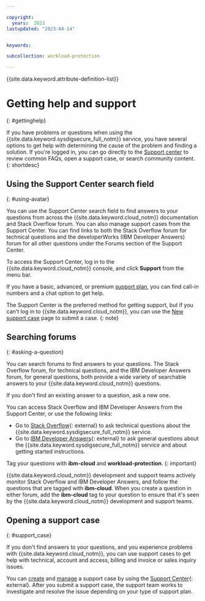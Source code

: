 ```yaml
---

copyright:
  years:  2023
lastupdated: "2023-04-14"


keywords:

subcollection: workload-protection

---
```


{{site.data.keyword.attribute-definition-list}}


# Getting help and support
{: #gettinghelp}

If you have problems or questions when using the {{site.data.keyword.sysdigsecure_full_notm}} service, you have several options to get help with determining the cause of the problem and finding a solution. If you're logged in, you can go directly to the [Support center](https://{DomainName}/unifiedsupport/supportcenter) to review common FAQs, open a support case, or search community content.
{: shortdesc}


## Using the Support Center search field
{: #using-avatar}

You can use the Support Center search field to find answers to your questions from across the {{site.data.keyword.cloud_notm}} documentation and Stack Overflow forum. You can also manage support cases from the Support Center. You can find links to both the Stack Overflow forum for technical questions and the developerWorks (IBM Developer Answers) forum for all other questions under the Forums section of the Support Center.

To access the Support Center, log in to the {{site.data.keyword.cloud_notm}} console, and click **Support** from the menu bar.

If you have a basic, advanced, or premium [support plan](/docs/get-support?topic=get-support-support-plans#support-plans), you can find call-in numbers and a chat option to get help.

The Support Center is the preferred method for getting support, but if you can't log in to {{site.data.keyword.cloud_notm}}, you can use the [New support case](https://{DomainName}/unifiedsupport/cases/add) page to submit a case.
{: note}

## Searching forums
{: #asking-a-question}

You can search forums to find answers to your questions. The Stack Overflow forum, for technical questions, and the IBM Developer Answers forum, for general questions, both provide a wide variety of searchable answers to your {{site.data.keyword.cloud_notm}} questions.

If you don't find an existing answer to a question, ask a new one.

You can access Stack Overflow and IBM Developer Answers from the Support Center, or use the following links:

* Go to [Stack Overflow](https://stackoverflow.com/questions/tagged/ibm-cloud){: external} to ask technical questions about the {{site.data.keyword.sysdigsecure_full_notm}} service.
* Go to [IBM Developer Answers](https://developer.ibm.com/answers/topics/ibm-cloud/){: external} to ask general questions about the {{site.data.keyword.sysdigsecure_full_notm}} service and about getting started instructions.

Tag your questions with **ibm-cloud** and **workload-protection**.
{: important}

{{site.data.keyword.cloud_notm}} development and support teams actively monitor Stack Overflow and IBM Developer Answers, and follow the questions that are tagged with **ibm-cloud**. When you create a question in either forum, add the **ibm-cloud** tag to your question to ensure that it's seen by the {{site.data.keyword.cloud_notm}} development and support teams.

## Opening a support case
{: #support_case}

If you don't find answers to your questions, and you experience problems with {{site.data.keyword.cloud_notm}}, you can use support cases to get help with technical, account and access, billing and invoice or sales inquiry issues.

You can [create](/docs/get-support?topic=get-support-open-case) and [manage](/docs/get-support?topic=get-support-managing-support-cases) a support case by using the [Support Center](https://cloud.ibm.com/unifiedsupport/supportcenter){: external}. After you submit a support case, the support team works to investigate and resolve the issue depending on your type of support plan.
